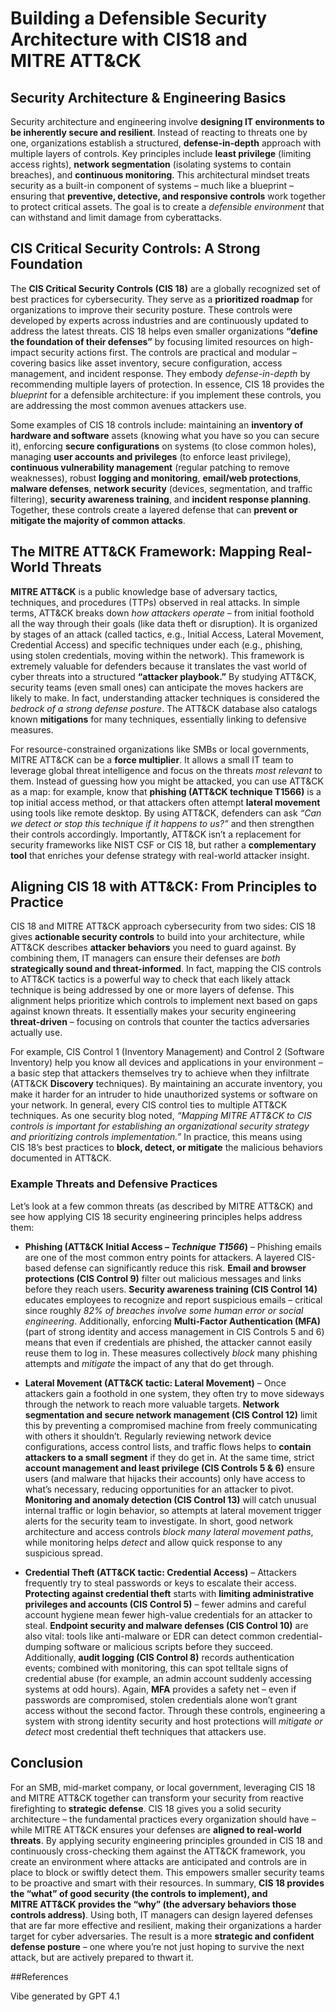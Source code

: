 # Building a Defensible Security Architecture with CIS18 and MITRE ATT\&CK

## Security Architecture & Engineering Basics

Security architecture and engineering involve **designing IT environments to be inherently secure and resilient**. Instead of reacting to threats one by one, organizations establish a structured, **defense-in-depth** approach with multiple layers of controls. Key principles include **least privilege** (limiting access rights), **network segmentation** (isolating systems to contain breaches), and **continuous monitoring**. This architectural mindset treats security as a built-in component of systems – much like a blueprint – ensuring that **preventive, detective, and responsive controls** work together to protect critical assets. The goal is to create a *defensible environment* that can withstand and limit damage from cyberattacks.

## CIS Critical Security Controls: A Strong Foundation

The **CIS Critical Security Controls (CIS 18)** are a globally recognized set of best practices for cybersecurity. They serve as a **prioritized roadmap** for organizations to improve their security posture. These controls were developed by experts across industries and are continuously updated to address the latest threats. CIS 18 helps even smaller organizations **“define the foundation of their defenses”** by focusing limited resources on high-impact security actions first. The controls are practical and modular – covering basics like asset inventory, secure configuration, access management, and incident response. They embody *defense-in-depth* by recommending multiple layers of protection. In essence, CIS 18 provides the *blueprint* for a defensible architecture: if you implement these controls, you are addressing the most common avenues attackers use.

Some examples of CIS 18 controls include: maintaining an **inventory of hardware and software** assets (knowing what you have so you can secure it), enforcing **secure configurations** on systems (to close common holes), managing **user accounts and privileges** (to enforce least privilege), **continuous vulnerability management** (regular patching to remove weaknesses), robust **logging and monitoring**, **email/web protections**, **malware defenses**, **network security** (devices, segmentation, and traffic filtering), **security awareness training**, and **incident response planning**. Together, these controls create a layered defense that can **prevent or mitigate the majority of common attacks**.

## The MITRE ATT\&CK Framework: Mapping Real-World Threats

**MITRE ATT\&CK** is a public knowledge base of adversary tactics, techniques, and procedures (TTPs) observed in real attacks. In simple terms, ATT\&CK breaks down *how attackers operate* – from initial foothold all the way through their goals (like data theft or disruption). It is organized by stages of an attack (called tactics, e.g., Initial Access, Lateral Movement, Credential Access) and specific techniques under each (e.g., phishing, using stolen credentials, moving within the network). This framework is extremely valuable for defenders because it translates the vast world of cyber threats into a structured **“attacker playbook.”** By studying ATT\&CK, security teams (even small ones) can anticipate the moves hackers are likely to make. In fact, understanding attacker techniques is considered the *bedrock of a strong defense posture*. The ATT\&CK database also catalogs known **mitigations** for many techniques, essentially linking to defensive measures.

For resource-constrained organizations like SMBs or local governments, MITRE ATT\&CK can be a **force multiplier**. It allows a small IT team to leverage global threat intelligence and focus on the threats *most relevant* to them. Instead of guessing how you might be attacked, you can use ATT\&CK as a map: for example, know that **phishing (ATT\&CK technique T1566)** is a top initial access method, or that attackers often attempt **lateral movement** using tools like remote desktop. By using ATT\&CK, defenders can ask *“Can we detect or stop this technique if it happens to us?”* and then strengthen their controls accordingly. Importantly, ATT\&CK isn’t a replacement for security frameworks like NIST CSF or CIS 18, but rather a **complementary tool** that enriches your defense strategy with real-world attacker insight.

## Aligning CIS 18 with ATT\&CK: From Principles to Practice

CIS 18 and MITRE ATT\&CK approach cybersecurity from two sides: CIS 18 gives **actionable security controls** to build into your architecture, while ATT\&CK describes **attacker behaviors** you need to guard against. By combining them, IT managers can ensure their defenses are *both* **strategically sound and threat-informed**. In fact, mapping the CIS controls to ATT\&CK tactics is a powerful way to check that each likely attack technique is being addressed by one or more layers of defense. This alignment helps prioritize which controls to implement next based on gaps against known threats. It essentially makes your security engineering **threat-driven** – focusing on controls that counter the tactics adversaries actually use.

For example, CIS Control 1 (Inventory Management) and Control 2 (Software Inventory) help you know all devices and applications in your environment – a basic step that attackers themselves try to achieve when they infiltrate (ATT\&CK **Discovery** techniques). By maintaining an accurate inventory, you make it harder for an intruder to hide unauthorized systems or software on your network. In general, every CIS control ties to multiple ATT\&CK techniques. As one security blog noted, *“Mapping MITRE ATT\&CK to CIS controls is important for establishing an organizational security strategy and prioritizing controls implementation.”* In practice, this means using CIS 18’s best practices to **block, detect, or mitigate** the malicious behaviors documented in ATT\&CK.

### Example Threats and Defensive Practices

Let’s look at a few common threats (as described by MITRE ATT\&CK) and see how applying CIS 18 security engineering principles helps address them:

* **Phishing (ATT\&CK Initial Access – *Technique T1566*)** – Phishing emails are one of the most common entry points for attackers. A layered CIS-based defense can significantly reduce this risk. **Email and browser protections (CIS Control 9)** filter out malicious messages and links before they reach users. **Security awareness training (CIS Control 14)** educates employees to recognize and report suspicious emails – critical since roughly *82% of breaches involve some human error or social engineering*. Additionally, enforcing **Multi-Factor Authentication (MFA)** (part of strong identity and access management in CIS Controls 5 and 6) means that even if credentials are phished, the attacker cannot easily reuse them to log in. These measures collectively *block* many phishing attempts and *mitigate* the impact of any that do get through.

* **Lateral Movement (ATT\&CK tactic: Lateral Movement)** – Once attackers gain a foothold in one system, they often try to move sideways through the network to reach more valuable targets. **Network segmentation and secure network management (CIS Control 12)** limit this by preventing a compromised machine from freely communicating with others it shouldn’t. Regularly reviewing network device configurations, access control lists, and traffic flows helps to **contain attackers to a small segment** if they do get in. At the same time, strict **account management and least privilege (CIS Controls 5 & 6)** ensure users (and malware that hijacks their accounts) only have access to what’s necessary, reducing opportunities for an attacker to pivot. **Monitoring and anomaly detection (CIS Control 13)** will catch unusual internal traffic or login behavior, so attempts at lateral movement trigger alerts for the security team to investigate. In short, good network architecture and access controls *block many lateral movement paths*, while monitoring helps *detect* and allow quick response to any suspicious spread.

* **Credential Theft (ATT\&CK tactic: Credential Access)** – Attackers frequently try to steal passwords or keys to escalate their access. **Protecting against credential theft** starts with **limiting administrative privileges and accounts (CIS Control 5)** – fewer admins and careful account hygiene mean fewer high-value credentials for an attacker to steal. **Endpoint security and malware defenses (CIS Control 10)** are also vital: tools like anti-malware or EDR can detect common credential-dumping software or malicious scripts before they succeed. Additionally, **audit logging (CIS Control 8)** records authentication events; combined with monitoring, this can spot telltale signs of credential abuse (for example, an admin account suddenly accessing systems at odd hours). Again, **MFA** provides a safety net – even if passwords are compromised, stolen credentials alone won’t grant access without the second factor. Through these controls, engineering a system with strong identity security and host protections will *mitigate or detect* most credential theft techniques that attackers use.

## Conclusion

For an SMB, mid-market company, or local government, leveraging CIS 18 and MITRE ATT\&CK together can transform your security from reactive firefighting to **strategic defense**. CIS 18 gives you a solid security architecture – the fundamental practices every organization should have – while MITRE ATT\&CK ensures your defenses are **aligned to real-world threats**. By applying security engineering principles grounded in CIS 18 and continuously cross-checking them against the ATT\&CK framework, you create an environment where attacks are anticipated and controls are in place to block or swiftly detect them. This empowers smaller security teams to be proactive and smart with their resources. In summary, **CIS 18 provides the “what” of good security (the controls to implement), and MITRE ATT\&CK provides the “why” (the adversary behaviors those controls address)**. Using both, IT managers can design layered defenses that are far more effective and resilient, making their organizations a harder target for cyber adversaries. The result is a more **strategic and confident defense posture** – one where you’re not just hoping to survive the next attack, but are actively prepared to thwart it.

##References

Vibe generated by GPT 4.1
